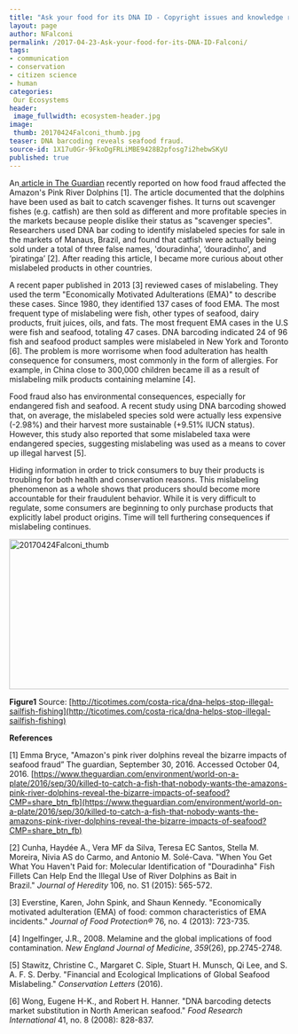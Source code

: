 ```yaml
---
title: "Ask your food for its DNA ID - Copyright issues and knowledge rights"
layout: page
author: NFalconi
permalink: /2017-04-23-Ask-your-food-for-its-DNA-ID-Falconi/
tags:
- communication
- conservation
- citizen science
- human
categories:
 Our Ecosystems
header:
 image_fullwidth: ecosystem-header.jpg
image:
 thumb: 20170424Falconi_thumb.jpg
teaser: DNA barcoding reveals seafood fraud.
source-id: 1X17u0Gr-9FkoDgFRLiMBE9428B2pfosg7i2hebwSKyU
published: true
---
```


An[ article in The Guardian](https://www.theguardian.com/environment/world-on-a-plate/2016/sep/30/killed-to-catch-a-fish-that-nobody-wants-the-amazons-pink-river-dolphins-reveal-the-bizarre-impacts-of-seafood?CMP=share_btn_fb) recently reported on how food fraud affected the Amazon's Pink River Dolphins [1]. The article documented that the dolphins have been used as bait to catch scavenger fishes. It turns out scavenger fishes (e.g. catfish) are then sold as different and more profitable species in the markets because people dislike their status as "scavenger species". Researchers used DNA bar coding to identify mislabeled species for sale in the markets of Manaus, Brazil, and found that catfish were actually being sold under a total of three false names, 'douradinha’, ‘douradinho’, and ‘piratinga’ [2]. After reading this article, I became more curious about other mislabeled products in other countries.

A recent paper published in 2013 [3] reviewed cases of mislabeling. They used the term "Economically Motivated Adulterations (EMA)" to describe these cases. Since 1980, they identified 137 cases of food EMA. The most frequent type of mislabeling were fish, other types of seafood, dairy products, fruit juices, oils, and fats. The most frequent EMA cases in the U.S were fish and seafood, totaling 47 cases. DNA barcoding indicated 24 of 96 fish and seafood product samples were mislabeled in New York and Toronto [6]. The problem is more worrisome when food adulteration has health consequence for consumers, most commonly in the form of allergies. For example, in China close to 300,000 children became ill as a result of mislabeling milk products containing melamine [4]. 

Food fraud also has environmental consequences, especially for endangered fish and seafood. A recent study using DNA barcoding showed that, on average, the mislabeled species sold were actually less expensive (-2.98%) and their harvest more sustainable (+9.51% IUCN status). However, this study also reported that some mislabeled taxa were endangered species, suggesting mislabeling was used as a means to cover up illegal harvest [5]. 

Hiding information in order to trick consumers to buy their products is troubling for both health and conservation reasons. This mislabeling phenomenon as a whole shows that producers should become more accountable for their fraudulent behavior. While it is very difficult to regulate, some consumers are beginning to only purchase products that explicitly label product origins. Time will tell furthering consequences if mislabeling continues. 

<a data-flickr-embed="true"  href="https://www.flickr.com/photos/139839751@N06/33381660364/in/dateposted-friend/" title="20170424Falconi_thumb"><img src="https://c1.staticflickr.com/3/2813/33381660364_de22154643_b.jpg" width="771" height="271" alt="20170424Falconi_thumb"></a><script async src="//embedr.flickr.com/assets/client-code.js" charset="utf-8"></script>

**Figure1** Source: [http://ticotimes.com/costa-rica/dna-helps-stop-illegal-sailfish-fishing](http://ticotimes.com/costa-rica/dna-helps-stop-illegal-sailfish-fishing)

**References**

[1] Emma Bryce, "Amazon's pink river dolphins reveal the bizarre impacts of seafood fraud” The guardian, September 30, 2016. Accessed October 04, 2016. [https://www.theguardian.com/environment/world-on-a-plate/2016/sep/30/killed-to-catch-a-fish-that-nobody-wants-the-amazons-pink-river-dolphins-reveal-the-bizarre-impacts-of-seafood?CMP=share_btn_fb](https://www.theguardian.com/environment/world-on-a-plate/2016/sep/30/killed-to-catch-a-fish-that-nobody-wants-the-amazons-pink-river-dolphins-reveal-the-bizarre-impacts-of-seafood?CMP=share_btn_fb)

[2] Cunha, Haydée A., Vera MF da Silva, Teresa EC Santos, Stella M. Moreira, Nivia AS do Carmo, and Antonio M. Solé-Cava. "When You Get What You Haven't Paid for: Molecular Identification of "Douradinha" Fish Fillets Can Help End the Illegal Use of River Dolphins as Bait in Brazil." *Journal of Heredity* 106, no. S1 (2015): 565-572.

[3] Everstine, Karen, John Spink, and Shaun Kennedy. "Economically motivated adulteration (EMA) of food: common characteristics of EMA incidents." *Journal of Food Protection®* 76, no. 4 (2013): 723-735.

[4] Ingelfinger, J.R., 2008. Melamine and the global implications of food contamination. *New England Journal of Medicine*, *359*(26), pp.2745-2748.

[5] Stawitz, Christine C., Margaret C. Siple, Stuart H. Munsch, Qi Lee, and S. A. F. S. Derby. "Financial and Ecological Implications of Global Seafood Mislabeling." *Conservation Letters* (2016).

[6] Wong, Eugene H-K., and Robert H. Hanner. "DNA barcoding detects market substitution in North American seafood." *Food Research International* 41, no. 8 (2008): 828-837.

